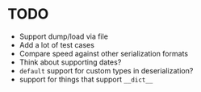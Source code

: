 # TODO

- Support dump/load via file
- Add a lot of test cases
- Compare speed against other serialization formats
- Think about supporting dates?
- `default` support for custom types in deserialization?
- support for things that support `__dict__`